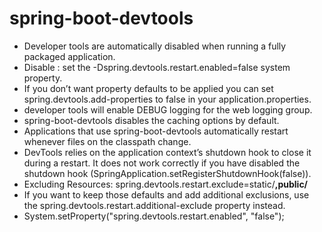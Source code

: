 # spring-boot-devtools
* Developer tools are automatically disabled when running a fully packaged application. 
* Disable : set the -Dspring.devtools.restart.enabled=false system property.
* If you don’t want property defaults to be applied you can set spring.devtools.add-properties to false in your application.properties.
* developer tools will enable DEBUG logging for the web logging group. 
* spring-boot-devtools disables the caching options by default.
* Applications that use spring-boot-devtools automatically restart whenever files on the classpath change. 
* DevTools relies on the application context’s shutdown hook to close it during a restart. It does not work correctly if you have disabled the shutdown hook (SpringApplication.setRegisterShutdownHook(false)).
* Excluding Resources: spring.devtools.restart.exclude=static/**,public/**
* If you want to keep those defaults and add additional exclusions, use the spring.devtools.restart.additional-exclude property instead.
*  System.setProperty("spring.devtools.restart.enabled", "false");